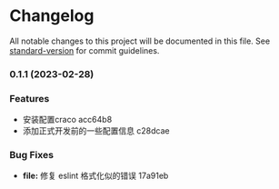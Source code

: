 # Changelog

All notable changes to this project will be documented in this file. See [standard-version](https://github.com/conventional-changelog/standard-version) for commit guidelines.

### 0.1.1 (2023-02-28)


### Features

* 安装配置craco acc64b8
* 添加正式开发前的一些配置信息 c28dcae


### Bug Fixes

* **file:** 修复 eslint 格式化似的错误 17a91eb
